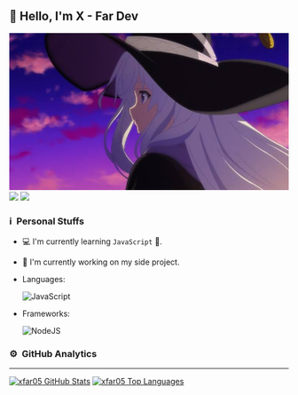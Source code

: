 ## 👋 Hello, I'm X - Far Dev

![Banner](elaina.jpeg) <br />
[<img src="https://img.shields.io/badge/whatsapp-43853D?&style=for-the-badge&logo=whatsapp&logoColor=white">](https://wa.me/62895619083555)
[<img src="https://img.shields.io/badge/instagram-%23E4405F.svg?&style=for-the-badge&logo=instagram&logoColor=white">](https://instagram.com/xfar05_)

### ℹ &nbsp;Personal Stuffs
- 💻 I'm currently learning `JavaScript` 🚀.
- 🔭 I'm currently working on my side project.
- Languages: &nbsp;

  ![JavaScript](https://img.shields.io/badge/JavaScript-323330?style=for-the-badge&logo=javascript&logoColor=F7DF1E)

- Frameworks: &nbsp;

  ![NodeJS](https://img.shields.io/badge/Node.js-43853D?style=for-the-badge&logo=node.js&logoColor=white)


### ⚙ &nbsp;GitHub Analytics

---

[![xfar05 GitHub Stats](https://github-readme-stats.vercel.app/api?username=xfar05&show_icons=true&hide=issues&theme=radical)](https://github-readme-stats.vercel.app)
[![xfar05 Top Languages](https://github-readme-stats.vercel.app/api/top-langs?username=xfar05&layout=compact&theme=radical)](https://github-readme-stats.vercel.app)
